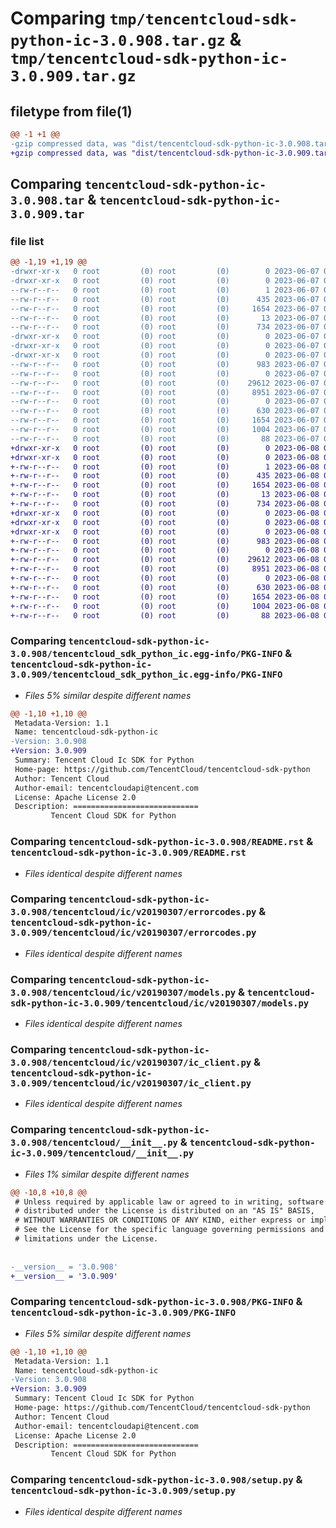 # Comparing `tmp/tencentcloud-sdk-python-ic-3.0.908.tar.gz` & `tmp/tencentcloud-sdk-python-ic-3.0.909.tar.gz`

## filetype from file(1)

```diff
@@ -1 +1 @@
-gzip compressed data, was "dist/tencentcloud-sdk-python-ic-3.0.908.tar", last modified: Wed Jun  7 00:25:56 2023, max compression
+gzip compressed data, was "dist/tencentcloud-sdk-python-ic-3.0.909.tar", last modified: Thu Jun  8 00:26:44 2023, max compression
```

## Comparing `tencentcloud-sdk-python-ic-3.0.908.tar` & `tencentcloud-sdk-python-ic-3.0.909.tar`

### file list

```diff
@@ -1,19 +1,19 @@
-drwxr-xr-x   0 root         (0) root         (0)        0 2023-06-07 00:25:56.000000 tencentcloud-sdk-python-ic-3.0.908/
-drwxr-xr-x   0 root         (0) root         (0)        0 2023-06-07 00:25:56.000000 tencentcloud-sdk-python-ic-3.0.908/tencentcloud_sdk_python_ic.egg-info/
--rw-r--r--   0 root         (0) root         (0)        1 2023-06-07 00:25:56.000000 tencentcloud-sdk-python-ic-3.0.908/tencentcloud_sdk_python_ic.egg-info/dependency_links.txt
--rw-r--r--   0 root         (0) root         (0)      435 2023-06-07 00:25:56.000000 tencentcloud-sdk-python-ic-3.0.908/tencentcloud_sdk_python_ic.egg-info/SOURCES.txt
--rw-r--r--   0 root         (0) root         (0)     1654 2023-06-07 00:25:56.000000 tencentcloud-sdk-python-ic-3.0.908/tencentcloud_sdk_python_ic.egg-info/PKG-INFO
--rw-r--r--   0 root         (0) root         (0)       13 2023-06-07 00:25:56.000000 tencentcloud-sdk-python-ic-3.0.908/tencentcloud_sdk_python_ic.egg-info/top_level.txt
--rw-r--r--   0 root         (0) root         (0)      734 2023-06-07 00:25:55.000000 tencentcloud-sdk-python-ic-3.0.908/README.rst
-drwxr-xr-x   0 root         (0) root         (0)        0 2023-06-07 00:25:56.000000 tencentcloud-sdk-python-ic-3.0.908/tencentcloud/
-drwxr-xr-x   0 root         (0) root         (0)        0 2023-06-07 00:25:56.000000 tencentcloud-sdk-python-ic-3.0.908/tencentcloud/ic/
-drwxr-xr-x   0 root         (0) root         (0)        0 2023-06-07 00:25:56.000000 tencentcloud-sdk-python-ic-3.0.908/tencentcloud/ic/v20190307/
--rw-r--r--   0 root         (0) root         (0)      983 2023-06-07 00:25:55.000000 tencentcloud-sdk-python-ic-3.0.908/tencentcloud/ic/v20190307/errorcodes.py
--rw-r--r--   0 root         (0) root         (0)        0 2023-06-07 00:25:55.000000 tencentcloud-sdk-python-ic-3.0.908/tencentcloud/ic/v20190307/__init__.py
--rw-r--r--   0 root         (0) root         (0)    29612 2023-06-07 00:25:55.000000 tencentcloud-sdk-python-ic-3.0.908/tencentcloud/ic/v20190307/models.py
--rw-r--r--   0 root         (0) root         (0)     8951 2023-06-07 00:25:55.000000 tencentcloud-sdk-python-ic-3.0.908/tencentcloud/ic/v20190307/ic_client.py
--rw-r--r--   0 root         (0) root         (0)        0 2023-06-07 00:25:55.000000 tencentcloud-sdk-python-ic-3.0.908/tencentcloud/ic/__init__.py
--rw-r--r--   0 root         (0) root         (0)      630 2023-06-07 00:25:55.000000 tencentcloud-sdk-python-ic-3.0.908/tencentcloud/__init__.py
--rw-r--r--   0 root         (0) root         (0)     1654 2023-06-07 00:25:56.000000 tencentcloud-sdk-python-ic-3.0.908/PKG-INFO
--rw-r--r--   0 root         (0) root         (0)     1004 2023-06-07 00:25:55.000000 tencentcloud-sdk-python-ic-3.0.908/setup.py
--rw-r--r--   0 root         (0) root         (0)       88 2023-06-07 00:25:56.000000 tencentcloud-sdk-python-ic-3.0.908/setup.cfg
+drwxr-xr-x   0 root         (0) root         (0)        0 2023-06-08 00:26:44.000000 tencentcloud-sdk-python-ic-3.0.909/
+drwxr-xr-x   0 root         (0) root         (0)        0 2023-06-08 00:26:44.000000 tencentcloud-sdk-python-ic-3.0.909/tencentcloud_sdk_python_ic.egg-info/
+-rw-r--r--   0 root         (0) root         (0)        1 2023-06-08 00:26:44.000000 tencentcloud-sdk-python-ic-3.0.909/tencentcloud_sdk_python_ic.egg-info/dependency_links.txt
+-rw-r--r--   0 root         (0) root         (0)      435 2023-06-08 00:26:44.000000 tencentcloud-sdk-python-ic-3.0.909/tencentcloud_sdk_python_ic.egg-info/SOURCES.txt
+-rw-r--r--   0 root         (0) root         (0)     1654 2023-06-08 00:26:44.000000 tencentcloud-sdk-python-ic-3.0.909/tencentcloud_sdk_python_ic.egg-info/PKG-INFO
+-rw-r--r--   0 root         (0) root         (0)       13 2023-06-08 00:26:44.000000 tencentcloud-sdk-python-ic-3.0.909/tencentcloud_sdk_python_ic.egg-info/top_level.txt
+-rw-r--r--   0 root         (0) root         (0)      734 2023-06-08 00:26:44.000000 tencentcloud-sdk-python-ic-3.0.909/README.rst
+drwxr-xr-x   0 root         (0) root         (0)        0 2023-06-08 00:26:44.000000 tencentcloud-sdk-python-ic-3.0.909/tencentcloud/
+drwxr-xr-x   0 root         (0) root         (0)        0 2023-06-08 00:26:44.000000 tencentcloud-sdk-python-ic-3.0.909/tencentcloud/ic/
+drwxr-xr-x   0 root         (0) root         (0)        0 2023-06-08 00:26:44.000000 tencentcloud-sdk-python-ic-3.0.909/tencentcloud/ic/v20190307/
+-rw-r--r--   0 root         (0) root         (0)      983 2023-06-08 00:26:44.000000 tencentcloud-sdk-python-ic-3.0.909/tencentcloud/ic/v20190307/errorcodes.py
+-rw-r--r--   0 root         (0) root         (0)        0 2023-06-08 00:26:44.000000 tencentcloud-sdk-python-ic-3.0.909/tencentcloud/ic/v20190307/__init__.py
+-rw-r--r--   0 root         (0) root         (0)    29612 2023-06-08 00:26:44.000000 tencentcloud-sdk-python-ic-3.0.909/tencentcloud/ic/v20190307/models.py
+-rw-r--r--   0 root         (0) root         (0)     8951 2023-06-08 00:26:44.000000 tencentcloud-sdk-python-ic-3.0.909/tencentcloud/ic/v20190307/ic_client.py
+-rw-r--r--   0 root         (0) root         (0)        0 2023-06-08 00:26:44.000000 tencentcloud-sdk-python-ic-3.0.909/tencentcloud/ic/__init__.py
+-rw-r--r--   0 root         (0) root         (0)      630 2023-06-08 00:26:44.000000 tencentcloud-sdk-python-ic-3.0.909/tencentcloud/__init__.py
+-rw-r--r--   0 root         (0) root         (0)     1654 2023-06-08 00:26:44.000000 tencentcloud-sdk-python-ic-3.0.909/PKG-INFO
+-rw-r--r--   0 root         (0) root         (0)     1004 2023-06-08 00:26:44.000000 tencentcloud-sdk-python-ic-3.0.909/setup.py
+-rw-r--r--   0 root         (0) root         (0)       88 2023-06-08 00:26:44.000000 tencentcloud-sdk-python-ic-3.0.909/setup.cfg
```

### Comparing `tencentcloud-sdk-python-ic-3.0.908/tencentcloud_sdk_python_ic.egg-info/PKG-INFO` & `tencentcloud-sdk-python-ic-3.0.909/tencentcloud_sdk_python_ic.egg-info/PKG-INFO`

 * *Files 5% similar despite different names*

```diff
@@ -1,10 +1,10 @@
 Metadata-Version: 1.1
 Name: tencentcloud-sdk-python-ic
-Version: 3.0.908
+Version: 3.0.909
 Summary: Tencent Cloud Ic SDK for Python
 Home-page: https://github.com/TencentCloud/tencentcloud-sdk-python
 Author: Tencent Cloud
 Author-email: tencentcloudapi@tencent.com
 License: Apache License 2.0
 Description: ============================
         Tencent Cloud SDK for Python
```

### Comparing `tencentcloud-sdk-python-ic-3.0.908/README.rst` & `tencentcloud-sdk-python-ic-3.0.909/README.rst`

 * *Files identical despite different names*

### Comparing `tencentcloud-sdk-python-ic-3.0.908/tencentcloud/ic/v20190307/errorcodes.py` & `tencentcloud-sdk-python-ic-3.0.909/tencentcloud/ic/v20190307/errorcodes.py`

 * *Files identical despite different names*

### Comparing `tencentcloud-sdk-python-ic-3.0.908/tencentcloud/ic/v20190307/models.py` & `tencentcloud-sdk-python-ic-3.0.909/tencentcloud/ic/v20190307/models.py`

 * *Files identical despite different names*

### Comparing `tencentcloud-sdk-python-ic-3.0.908/tencentcloud/ic/v20190307/ic_client.py` & `tencentcloud-sdk-python-ic-3.0.909/tencentcloud/ic/v20190307/ic_client.py`

 * *Files identical despite different names*

### Comparing `tencentcloud-sdk-python-ic-3.0.908/tencentcloud/__init__.py` & `tencentcloud-sdk-python-ic-3.0.909/tencentcloud/__init__.py`

 * *Files 1% similar despite different names*

```diff
@@ -10,8 +10,8 @@
 # Unless required by applicable law or agreed to in writing, software
 # distributed under the License is distributed on an "AS IS" BASIS,
 # WITHOUT WARRANTIES OR CONDITIONS OF ANY KIND, either express or implied.
 # See the License for the specific language governing permissions and
 # limitations under the License.
 
 
-__version__ = '3.0.908'
+__version__ = '3.0.909'
```

### Comparing `tencentcloud-sdk-python-ic-3.0.908/PKG-INFO` & `tencentcloud-sdk-python-ic-3.0.909/PKG-INFO`

 * *Files 5% similar despite different names*

```diff
@@ -1,10 +1,10 @@
 Metadata-Version: 1.1
 Name: tencentcloud-sdk-python-ic
-Version: 3.0.908
+Version: 3.0.909
 Summary: Tencent Cloud Ic SDK for Python
 Home-page: https://github.com/TencentCloud/tencentcloud-sdk-python
 Author: Tencent Cloud
 Author-email: tencentcloudapi@tencent.com
 License: Apache License 2.0
 Description: ============================
         Tencent Cloud SDK for Python
```

### Comparing `tencentcloud-sdk-python-ic-3.0.908/setup.py` & `tencentcloud-sdk-python-ic-3.0.909/setup.py`

 * *Files identical despite different names*

